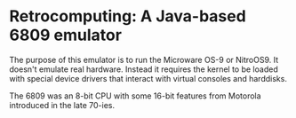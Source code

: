 # Retrocomputing: A Java-based 6809 emulator

The purpose of this emulator is to run the Microware OS-9 or NitroOS9.
It doesn't emulate real hardware. Instead it requires the kernel to
be loaded with special device drivers that interact with virtual consoles
and harddisks.

The 6809 was an 8-bit CPU with some 16-bit features from Motorola introduced in the late 70-ies.
